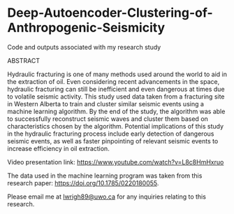 # Deep-Autoencoder-Clustering-of-Anthropogenic-Seismicity
Code and outputs associated with my research study

ABSTRACT

Hydraulic fracturing is one of many methods used around the world to aid in the extraction of oil. Even considering recent advancements in the space, hydraulic fracturing can still be inefficient and even dangerous at times due to volatile seismic activity. This study used data taken from a fracturing site in Western Alberta to train and cluster similar seismic events using a machine learning algorithm. By the end of the study, the algorithm was able to successfully reconstruct seismic waves and cluster them based on characteristics chosen by the algorithm. Potential implications of this study in the hydraulic fracturing process include early detection of dangerous seismic events, as well as faster pinpointing of relevant seismic events to increase efficiency in oil extraction.

Video presentation link: https://www.youtube.com/watch?v=L8c8HmHxruo

The data used in the machine learning program was taken from this research paper: https://doi.org/10.1785/0220180055.

Please email me at lwrigh89@uwo.ca for any inquiries relating to this research.
